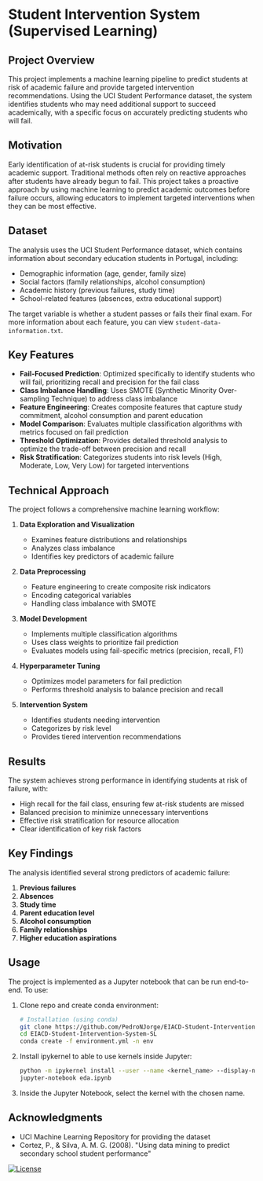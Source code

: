 # Student Intervention System (Supervised Learning)

## Project Overview

This project implements a machine learning pipeline to predict students at risk of academic failure and provide targeted intervention recommendations. Using the UCI Student Performance dataset, the system identifies students who may need additional support to succeed academically, with a specific focus on accurately predicting students who will fail.

## Motivation

Early identification of at-risk students is crucial for providing timely academic support. Traditional methods often rely on reactive approaches after students have already begun to fail. This project takes a proactive approach by using machine learning to predict academic outcomes before failure occurs, allowing educators to implement targeted interventions when they can be most effective.

## Dataset

The analysis uses the UCI Student Performance dataset, which contains information about secondary education students in Portugal, including:

- Demographic information (age, gender, family size)
- Social factors (family relationships, alcohol consumption)
- Academic history (previous failures, study time)
- School-related features (absences, extra educational support)

The target variable is whether a student passes or fails their final exam. For more information about each feature, you can view `student-data-information.txt`.

## Key Features

- **Fail-Focused Prediction**: Optimized specifically to identify students who will fail, prioritizing recall and precision for the fail class
- **Class Imbalance Handling**: Uses SMOTE (Synthetic Minority Over-sampling Technique) to address class imbalance
- **Feature Engineering**: Creates composite features that capture study commitment, alcohol consumption and parent education
- **Model Comparison**: Evaluates multiple classification algorithms with metrics focused on fail prediction
- **Threshold Optimization**: Provides detailed threshold analysis to optimize the trade-off between precision and recall
- **Risk Stratification**: Categorizes students into risk levels (High, Moderate, Low, Very Low) for targeted interventions

## Technical Approach

The project follows a comprehensive machine learning workflow:

1. **Data Exploration and Visualization**
   - Examines feature distributions and relationships
   - Analyzes class imbalance
   - Identifies key predictors of academic failure

2. **Data Preprocessing**
   - Feature engineering to create composite risk indicators
   - Encoding categorical variables
   - Handling class imbalance with SMOTE

3. **Model Development**
   - Implements multiple classification algorithms
   - Uses class weights to prioritize fail prediction
   - Evaluates models using fail-specific metrics (precision, recall, F1)

4. **Hyperparameter Tuning**
   - Optimizes model parameters for fail prediction
   - Performs threshold analysis to balance precision and recall

5. **Intervention System**
   - Identifies students needing intervention
   - Categorizes by risk level
   - Provides tiered intervention recommendations

## Results

The system achieves strong performance in identifying students at risk of failure, with:

- High recall for the fail class, ensuring few at-risk students are missed
- Balanced precision to minimize unnecessary interventions
- Effective risk stratification for resource allocation
- Clear identification of key risk factors

## Key Findings

The analysis identified several strong predictors of academic failure:

1. **Previous failures**
2. **Absences**
3. **Study time**
4. **Parent education level**
5. **Alcohol consumption**
6. **Family relationships**
7. **Higher education aspirations**

## Usage

The project is implemented as a Jupyter notebook that can be run end-to-end. To use:

1. Clone repo and create conda environment:
   ```bash
   # Installation (using conda)
   git clone https://github.com/PedroNJorge/EIACD-Student-Intervention-System-SL
   cd EIACD-Student-Intervention-System-SL
   conda create -f environment.yml -n env
   ```
2. Install ipykernel to able to use kernels inside Jupyter:
   ```bash
   python -m ipykernel install --user --name <kernel_name> --display-name "<display_name>"
   jupyter-notebook eda.ipynb
   ```
3. Inside the Jupyter Notebook, select the kernel with the chosen name.

## Acknowledgments

- UCI Machine Learning Repository for providing the dataset
- Cortez, P., & Silva, A. M. G. (2008). "Using data mining to predict secondary school student performance"

[![License](https://img.shields.io/badge/license-MIT-blue.svg)](LICENSE)
